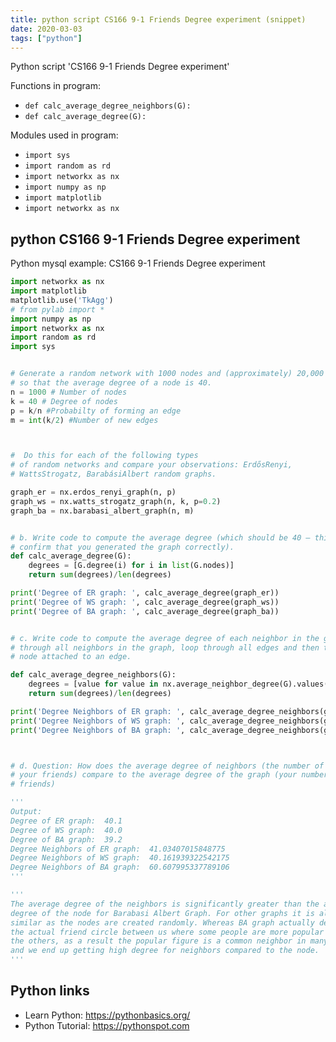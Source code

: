 ```yaml
---
title: python script CS166 9-1 Friends Degree experiment (snippet)
date: 2020-03-03
tags: ["python"]
---
```

Python script 'CS166 9-1 Friends Degree experiment'

Functions in program: 
* `def calc_average_degree_neighbors(G):`
* `def calc_average_degree(G):`

Modules used in program: 
* `import sys`
* `import random as rd`
* `import networkx as nx`
* `import numpy as np`
* `import matplotlib`
* `import networkx as nx`

## python CS166 9-1 Friends Degree experiment

Python mysql example: CS166 9-1 Friends Degree experiment

```python
import networkx as nx
import matplotlib
matplotlib.use('TkAgg')
# from pylab import *
import numpy as np
import networkx as nx
import random as rd
import sys


# Generate a random network with 1000 nodes and (approximately) 20,000 edges,
# so that the average degree of a node is 40.
n = 1000 # Number of nodes
k = 40 # Degree of nodes
p = k/n #Probabilty of forming an edge
m = int(k/2) #Number of new edges



#  Do this for each of the following types
# of random networks and compare your observations: Erdős­Renyi,
# Watts­Strogatz, Barabási­Albert random graphs.

graph_er = nx.erdos_renyi_graph(n, p)
graph_ws = nx.watts_strogatz_graph(n, k, p=0.2)
graph_ba = nx.barabasi_albert_graph(n, m)


# b. Write code to compute the average degree (which should be 40 — this is just to
# confirm that you generated the graph correctly).
def calc_average_degree(G):
    degrees = [G.degree(i) for i in list(G.nodes)]
    return sum(degrees)/len(degrees)

print('Degree of ER graph: ', calc_average_degree(graph_er))
print('Degree of WS graph: ', calc_average_degree(graph_ws))
print('Degree of BA graph: ', calc_average_degree(graph_ba))


# c. Write code to compute the average degree of each neighbor in the graph. To loop
# through all neighbors in the graph, loop through all edges and then through each
# node attached to an edge.

def calc_average_degree_neighbors(G):
    degrees = [value for value in nx.average_neighbor_degree(G).values()]
    return sum(degrees)/len(degrees)

print('Degree Neighbors of ER graph: ', calc_average_degree_neighbors(graph_er))
print('Degree Neighbors of WS graph: ', calc_average_degree_neighbors(graph_ws))
print('Degree Neighbors of BA graph: ', calc_average_degree_neighbors(graph_ba))



# d. Question: How does the average degree of neighbors (the number of friends of
# your friends) compare to the average degree of the graph (your number of
# friends)

'''
Output:
Degree of ER graph:  40.1
Degree of WS graph:  40.0
Degree of BA graph:  39.2
Degree Neighbors of ER graph:  41.03407015848775
Degree Neighbors of WS graph:  40.161939322542175
Degree Neighbors of BA graph:  60.607995337789106
'''

'''
The average degree of the neighbors is significantly greater than the average
degree of the node for Barabasi Albert Graph. For other graphs it is almost 
similar as the nodes are created randomly. Whereas BA graph actually demonstrates
the actual friend circle between us where some people are more popular than
the others, as a result the popular figure is a common neighbor in many nodes
and we end up getting high degree for neighbors compared to the node.
'''


```

## Python links

- Learn Python: https://pythonbasics.org/
- Python Tutorial: https://pythonspot.com
